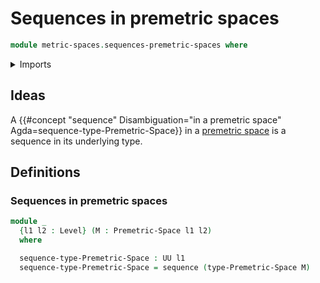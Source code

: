 # Sequences in premetric spaces

```agda
module metric-spaces.sequences-premetric-spaces where
```

<details><summary>Imports</summary>

```agda
open import foundation.sequences
open import foundation.universe-levels

open import metric-spaces.premetric-spaces
```

</details>

## Ideas

A
{{#concept "sequence" Disambiguation="in a premetric space" Agda=sequence-type-Premetric-Space}}
in a [premetric space](metric-spaces.premetric-spaces.md) is a sequence in its
underlying type.

## Definitions

### Sequences in premetric spaces

```agda
module _
  {l1 l2 : Level} (M : Premetric-Space l1 l2)
  where

  sequence-type-Premetric-Space : UU l1
  sequence-type-Premetric-Space = sequence (type-Premetric-Space M)
```
